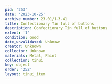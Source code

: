 ```yaml
---
pid: '253'
date: '2023-10-25'
archive_number: 23-01/1-3-41
title: Confectionary Tin full of buttons
description: Confectionary Tin full of buttons
extent: '1'
condition: Good
date_unvalidated: Unknown
creator: Unknown
collector: Unknown
materials: Metal, Paint
collection: tinui
key: object
order: '252'
layout: tinui_item
---
```

